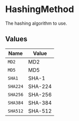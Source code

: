 # HashingMethod

The hashing algorithm to use.


## Values

| Name     | Value    |
| -------- | -------- |
| `MD2`    | MD2      |
| `MD5`    | MD5      |
| `SHA1`   | SHA-1    |
| `SHA224` | SHA-224  |
| `SHA256` | SHA-256  |
| `SHA384` | SHA-384  |
| `SHA512` | SHA-512  |